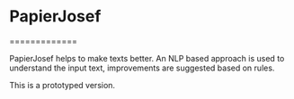 # PapierJosef
=============

PapierJosef helps to make texts better. An NLP based approach is used to understand the input text, improvements are suggested based on rules.

This is a prototyped version.
